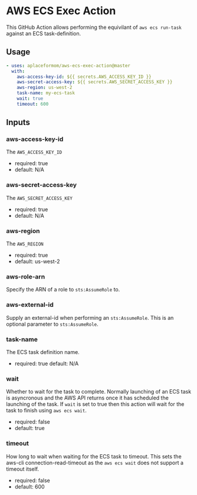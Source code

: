 AWS ECS Exec Action
===================

This GitHub Action allows performing the equivilant of `aws ecs run-task`
against an ECS task-definition.

Usage
-----

```yaml
- uses: aplaceformom/aws-ecs-exec-action@master
  with:
    aws-access-key-id: ${{ secrets.AWS_ACCESS_KEY_ID }}
    aws-secret-access-key: ${{ secrets.AWS_SECRET_ACCESS_KEY }}
    aws-region: us-west-2
    task-name: my-ecs-task
    wait: true
    timeout: 600
```

Inputs
------

### aws-access-key-id ###
The `AWS_ACCESS_KEY_ID`
- required: true
- default: N/A

### aws-secret-access-key ###
The `AWS_SECRET_ACCESS_KEY`
- required: true
- default: N/A

### aws-region ###
The `AWS_REGION`
- required: true
- default: us-west-2

### aws-role-arn ###
Specify the ARN of a role to `sts:AssumeRole` to.

### aws-external-id ###
Supply an external-id when performing an `sts:AssumeRole`. This is an optional
parameter to `sts:AssumeRole`.

### task-name ###
The ECS task definition name.
- required: true
    default: N/A

### wait ###
Whether to wait for the task to complete.  Normally launching of an ECS task is
asyncronous and the AWS API returns once it has scheduled the launching of the
task. If `wait` is set to true then this action will wait for the task to
finish using `aws ecs wait`.
- required: false
- default: true

### timeout ###
How long to wait when waiting for the ECS task to timeout. This sets the
aws-cli connection-read-timeout as the `aws ecs wait` does not support a
timeout itself.
- required: false
- default: 600
